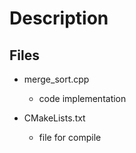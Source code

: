 # Description

## Files
- merge_sort.cpp
    - code implementation

- CMakeLists.txt
    - file for compile
